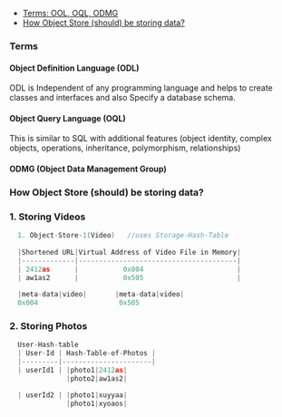 - [Terms: OOL, OQL, ODMG](#t)
- [How Object Store (should) be storing data?](#h)

<a name=t></a>
### Terms
#### Object Definition Language (ODL)
ODL is Independent of any programming language and helps to create classes and interfaces and also Specify a database schema.
#### Object Query Language (OQL)
This is similar to SQL with additional features (object identity, complex objects, operations, inheritance, polymorphism, relationships) 
#### ODMG (Object Data Management Group)


<a name=h></a>
### How Object Store (should) be storing data?
### 1. Storing Videos
```c
  1. Object-Store-1(Video)   //uses Storage-Hash-Table
  
  |Shortened URL|Virtual Address of Video File in Memory|
  |-------------|---------------------------------------|
  | 2412as      |           0x004                       |
  | aw1as2      |           0x505                       |       
  
  |meta-data|video|       |meta-data|video|
  0x004                    0x505
```
### 2. Storing Photos
```c
  User-Hash-table
  | User-Id | Hash-Table-of-Photos |
  |---------|----------------------|
  | userId1 | |photo1|2412as| 
              |photo2|aw1as2|

  | userId2 | |photo1|xuyyaa| 
              |photo1|xyoaos|
```
